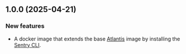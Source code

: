 
<a id='changelog-1.0.0'></a>
## 1.0.0 (2025-04-21)

### New features

- A docker image that extends the base [Atlantis](https://runatlantis.io) image by installing the [Sentry CLI](https://docs.sentry.io/cli/).
